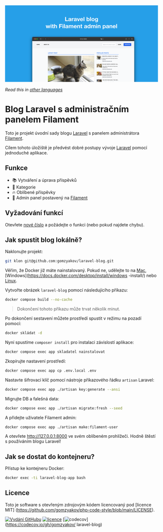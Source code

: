 ![Blog Laravel s panelem správce Filament](../docs/social-preview-en.png)

_Read this in [other languages](./Translations.md)_

# Blog Laravel s administračním panelem Filament

Toto je projekt úvodní sady blogu [Laravel](https://laravel.com) s panelem administrátora [Filament](https://filamentphp.com).

Cílem tohoto úložiště je předvést dobré postupy vývoje [Laravel](https://laravel.com) pomocí jednoduché aplikace.

## Funkce

- 📚 Vytváření a úprava příspěvků
- 🥑 Kategorie
- 🔥 Oblíbené příspěvky
- 🎉 Admin panel postavený na [Filament](https://filamentphp.com)

## Vyžadování funkcí

Otevřete [nové číslo](https://github.com/gomzyakov/laravel-blog/issues/new) a požádejte o funkci (nebo pokud najdete chybu).

## Jak spustit blog lokálně?

Naklonujte projekt:

``` bash
git klon git@github.com:gomzyakov/laravel-blog.git
```

Věřím, že Docker již máte nainstalovaný. Pokud ne, udělejte to na [Mac](https://docs.docker.com/desktop/install/mac-install/), [Windows](https://docs.docker.com/desktop/install/windows -install/) nebo [Linux](https://docs.docker.com/desktop/install/linux-install/).

Vytvořte obrázek `laravel-blog` pomocí následujícího příkazu:

``` bash
docker compose build --no-cache
```

>Dokončení tohoto příkazu může trvat několik minut.

Po dokončení sestavení můžete prostředí spustit v režimu na pozadí pomocí:

``` bash
docker skládat -d
```

Nyní spustíme `composer install` pro instalaci závislostí aplikace:

``` bash
docker compose exec app skladatel nainstalovat
```

Zkopírujte nastavení prostředí:

``` bash
docker compose exec app cp .env.local .env
```

Nastavte šifrovací klíč pomocí nástroje příkazového řádku `artisan` Laravel:

``` bash
docker compose exec app ./artisan key:generate --ansi
```

Migrujte DB a falešná data:

``` bash
docker compose exec app ./artisan migrate:fresh --seed
```

A přidejte uživatele Filament admin:

``` bash
docker compose exec app ./artisan make:filament-user
```

A otevřete http://127.0.0.1:8000 ve svém oblíbeném prohlížeči. Hodně štěstí s používáním blogu Laravel!

## Jak se dostat do kontejneru?

Přístup ke kontejneru Docker:

``` bash
docker exec -ti laravel-blog-app bash
```

## Licence

Toto je software s otevřeným zdrojovým kódem licencovaný pod [licence MIT] (https://github.com/gomzyakov/php-code-style/blob/main/LICENSE).


[![Vydání GitHubu](https://img.shields.io/github/release/gomzyakov/laravel-blog.svg)](https://github.com/gomzyakov/laravel-blog/releases/latest)
[![licence](https://img.shields.io/badge/License-MIT-green.svg)](https://github.com/gomzyakov/laravel-blog/blob/development/LICENSE)
[![codecov](https://codecov.io/gh/gomzyakov/laravel-blog/branch/main/graph/badge.svg?token=4CYTVMVUYV)](https://codecov.io/gh/gomzyakov/ laravel-blog)
